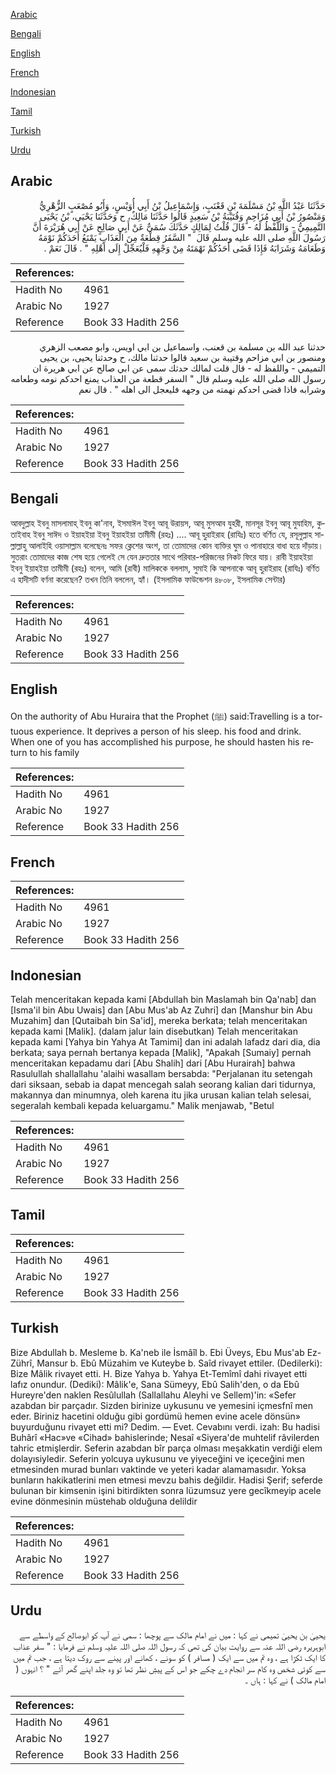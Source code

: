 [Arabic](#arabic)

[Bengali](#bengali)

[English](#english)

[French](#french)

[Indonesian](#indonesian)

[Tamil](#tamil)

[Turkish](#turkish)

[Urdu](#urdu)

## Arabic


<div dir="rtl" lang="ar" style={{fontSize:'larger',backgroundColor:'#f8f9fa',padding:20}}>
حَدَّثَنَا عَبْدُ اللَّهِ بْنُ مَسْلَمَةَ بْنِ قَعْنَبٍ، وَإِسْمَاعِيلُ بْنُ أَبِي أُوَيْسٍ، وَأَبُو مُصْعَبٍ الزُّهْرِيُّ وَمَنْصُورُ بْنُ أَبِي مُزَاحِمٍ وَقُتَيْبَةُ بْنُ سَعِيدٍ قَالُوا حَدَّثَنَا مَالِكٌ، ح وَحَدَّثَنَا يَحْيَى، بْنُ يَحْيَى التَّمِيمِيُّ - وَاللَّفْظُ لَهُ - قَالَ قُلْتُ لِمَالِكٍ حَدَّثَكَ سُمَىٌّ عَنْ أَبِي صَالِحٍ عَنْ أَبِي هُرَيْرَةَ أَنَّ رَسُولَ اللَّهِ صلى الله عليه وسلم قَالَ ‏ "‏ السَّفَرُ قِطْعَةٌ مِنَ الْعَذَابِ يَمْنَعُ أَحَدَكُمْ نَوْمَهُ وَطَعَامَهُ وَشَرَابَهُ فَإِذَا قَضَى أَحَدُكُمْ نَهْمَتَهُ مِنْ وَجْهِهِ فَلْيُعَجِّلْ إِلَى أَهْلِهِ ‏"‏ ‏.‏ قَالَ نَعَمْ ‏.‏
</div>
<div style={{backgroundColor:'#f8f9fa',padding:20, marginBottom: 10}}><table> <thead> <tr> <th>References:</th> <th></th> </tr> </thead> <tbody><tr><td>Hadith No</td><td>4961</td></tr><tr><td>Arabic No</td><td>1927</td></tr><tr><td>Reference</td><td>Book 33 Hadith 256</td></tr></tbody></table></div>


<div dir="rtl" lang="ar" style={{fontSize:'larger',backgroundColor:'#f8f9fa',padding:20}}>
حدثنا عبد الله بن مسلمة بن قعنب، واسماعيل بن ابي اويس، وابو مصعب الزهري ومنصور بن ابي مزاحم وقتيبة بن سعيد قالوا حدثنا مالك، ح وحدثنا يحيى، بن يحيى التميمي - واللفظ له - قال قلت لمالك حدثك سمى عن ابي صالح عن ابي هريرة ان رسول الله صلى الله عليه وسلم قال " السفر قطعة من العذاب يمنع احدكم نومه وطعامه وشرابه فاذا قضى احدكم نهمته من وجهه فليعجل الى اهله " . قال نعم
</div>
<div style={{backgroundColor:'#f8f9fa',padding:20, marginBottom: 10}}><table> <thead> <tr> <th>References:</th> <th></th> </tr> </thead> <tbody><tr><td>Hadith No</td><td>4961</td></tr><tr><td>Arabic No</td><td>1927</td></tr><tr><td>Reference</td><td>Book 33 Hadith 256</td></tr></tbody></table></div>

## Bengali


<div dir="ltr" lang="bn" style={{fontSize:'larger',backgroundColor:'#f8f9fa',padding:20}}>
আবদুল্লাহ ইবনু মাসলামাহ্ ইবনু কা'নাব, ইসমাঈল ইবনু আবূ উরায়স, আবূ মুসআব যুহরী, মানসূর ইবনু আবূ মুযাহিম, কুতাইবাহ ইবনু সাঈদ ও ইয়াহইয়া ইবনু ইয়াহইয়া তামীমী (রহঃ) .... আবূ হুরাইরাহ (রাযিঃ) হতে বর্ণিত যে, রসূলুল্লাহ সাল্লাল্লাহু আলাইহি ওয়াসাল্লাম বলেছেনঃ সফর ক্লেশের অংশ, তা তোমাদের কোন ব্যক্তির ঘুম ও পানাহারে বাধা হয়ে দাঁড়ায়। সুতরাং তোমাদের কাজ শেষ হয়ে গেলেই সে যেন দ্রুততার সাথে পরিবার-পরিজনের নিকট ফিরে যায়। রাবী ইয়াহইয়া ইবনু ইয়াহইয়া তামীমী (রহঃ) বলেন, আমি (রাবী) মালিককে বললাম, সুমাই কি আপনাকে আবূ হুরাইরাহ (রাযিঃ) বর্ণিত এ হাদীসটি বর্ণনা করেছেন? তখন তিনি বললেন, হ্যাঁ। (ইসলামিক ফাউন্ডেশন ৪৮০৮, ইসলামিক সেন্টার)
</div>
<div style={{backgroundColor:'#f8f9fa',padding:20, marginBottom: 10}}><table> <thead> <tr> <th>References:</th> <th></th> </tr> </thead> <tbody><tr><td>Hadith No</td><td>4961</td></tr><tr><td>Arabic No</td><td>1927</td></tr><tr><td>Reference</td><td>Book 33 Hadith 256</td></tr></tbody></table></div>

## English


<div dir="ltr" lang="en" style={{fontSize:'larger',backgroundColor:'#f8f9fa',padding:20}}>
On the authority of Abu Huraira that the Prophet (ﷺ) said:Travelling is a tortuous experience. It deprives a person of his sleep. his food and drink. When one of you has accomplished his purpose, he should hasten his return to his family
</div>
<div style={{backgroundColor:'#f8f9fa',padding:20, marginBottom: 10}}><table> <thead> <tr> <th>References:</th> <th></th> </tr> </thead> <tbody><tr><td>Hadith No</td><td>4961</td></tr><tr><td>Arabic No</td><td>1927</td></tr><tr><td>Reference</td><td>Book 33 Hadith 256</td></tr></tbody></table></div>

## French


<div dir="ltr" lang="fr" style={{fontSize:'larger',backgroundColor:'#f8f9fa',padding:20}}>

</div>
<div style={{backgroundColor:'#f8f9fa',padding:20, marginBottom: 10}}><table> <thead> <tr> <th>References:</th> <th></th> </tr> </thead> <tbody><tr><td>Hadith No</td><td>4961</td></tr><tr><td>Arabic No</td><td>1927</td></tr><tr><td>Reference</td><td>Book 33 Hadith 256</td></tr></tbody></table></div>

## Indonesian


<div dir="ltr" lang="id" style={{fontSize:'larger',backgroundColor:'#f8f9fa',padding:20}}>
Telah menceritakan kepada kami [Abdullah bin Maslamah bin Qa'nab] dan [Isma'il bin Abu Uwais] dan [Abu Mus'ab Az Zuhri] dan [Manshur bin Abu Muzahim] dan [Qutaibah bin Sa'id], mereka berkata; telah menceritakan kepada kami [Malik]. (dalam jalur lain disebutkan) Telah menceritakan kepada kami [Yahya bin Yahya At Tamimi] dan ini adalah lafadz dari dia, dia berkata; saya pernah bertanya kepada [Malik], "Apakah [Sumaiy] pernah menceritakan kepadamu dari [Abu Shalih] dari [Abu Hurairah] bahwa Rasulullah shallallahu 'alaihi wasallam bersabda: "Perjalanan itu setengah dari siksaan, sebab ia dapat mencegah salah seorang kalian dari tidurnya, makannya dan minumnya, oleh karena itu jika urusan kalian telah selesai, segeralah kembali kepada keluargamu." Malik menjawab, "Betul
</div>
<div style={{backgroundColor:'#f8f9fa',padding:20, marginBottom: 10}}><table> <thead> <tr> <th>References:</th> <th></th> </tr> </thead> <tbody><tr><td>Hadith No</td><td>4961</td></tr><tr><td>Arabic No</td><td>1927</td></tr><tr><td>Reference</td><td>Book 33 Hadith 256</td></tr></tbody></table></div>

## Tamil


<div dir="ltr" lang="ta" style={{fontSize:'larger',backgroundColor:'#f8f9fa',padding:20}}>

</div>
<div style={{backgroundColor:'#f8f9fa',padding:20, marginBottom: 10}}><table> <thead> <tr> <th>References:</th> <th></th> </tr> </thead> <tbody><tr><td>Hadith No</td><td>4961</td></tr><tr><td>Arabic No</td><td>1927</td></tr><tr><td>Reference</td><td>Book 33 Hadith 256</td></tr></tbody></table></div>

## Turkish


<div dir="ltr" lang="tr" style={{fontSize:'larger',backgroundColor:'#f8f9fa',padding:20}}>
Bize Abdullah b. Mesleme b. Ka'neb ile İsmâîl b. Ebi Üveys, Ebu Mus'ab Ez-Zührî, Mansur b. Ebû Müzahim ve Kuteybe b. Saîd rivayet ettiler. (Dedilerki): Bize Mâlik rivayet etti. H. Bize Yahya b. Yahya Et-Temîmî dahi rivayet etti lafız onundur. (Dediki): Mâlik'e, Sana Sümeyy, Ebû Salih'den, o da Ebû Hureyre'den naklen Resûlullah (Sallallahu Aleyhi ve Sellem)'in: «Sefer azabdan bir parçadır. Sizden birinize uykusunu ve yemesini içmesfnî men eder. Biriniz hacetini olduğu gibi gordümü hemen evine acele dönsün» buyurduğunu rivayet etti mi? Dedim. — Evet. Cevabını verdi. izah: Bu hadisi Buhârî «Hac»ve «Cihad» bahislerinde; Nesaî «Siyera'de muhtelif râvilerden tahric etmişlerdir. Seferin azabdan bîr parça olması meşakkatin verdiği elem dolayısiyledir. Seferin yolcuya uykusunu ve yiyeceğini ve içeceğini men etmesinden murad bunları vaktinde ve yeteri kadar alamamasıdır. Yoksa bunların hakikatlerini men etmesi mevzu bahis değildir. Hadisi Şerif; seferde bulunan bir kimsenin işini bitirdikten sonra lüzumsuz yere gecîkmeyip acele evine dönmesinin müstehab olduğuna delildir
</div>
<div style={{backgroundColor:'#f8f9fa',padding:20, marginBottom: 10}}><table> <thead> <tr> <th>References:</th> <th></th> </tr> </thead> <tbody><tr><td>Hadith No</td><td>4961</td></tr><tr><td>Arabic No</td><td>1927</td></tr><tr><td>Reference</td><td>Book 33 Hadith 256</td></tr></tbody></table></div>

## Urdu


<div dir="rtl" lang="ur" style={{fontSize:'larger',backgroundColor:'#f8f9fa',padding:20}}>
یحییٰ بن یحییٰ تمیمی نے کہا : میں نے امام مالک سے پوچھا : سمی نے آپ کو ابوصالح کے واسطے سے ابوہریرہ رضی اللہ عنہ سے روایت بیان کی تھی کہ رسول اللہ صلی اللہ علیہ وسلم نے فرمایا : " سفر عذاب کا ایک ٹکڑا ہے ، وہ تم میں سے ایک ( مسافر ) کو سونے ، کھانے اور پینے سے روک دیتا ہے ، جب تم میں سے کوئی شخص وہ کام سر انجام دے چکے جو اس کے پیشِ نظر تھا تو وہ جلد اپنے گھر آئے " ؟ انہوں ( امام مالک ) نے کہا : ہاں ۔
</div>
<div style={{backgroundColor:'#f8f9fa',padding:20, marginBottom: 10}}><table> <thead> <tr> <th>References:</th> <th></th> </tr> </thead> <tbody><tr><td>Hadith No</td><td>4961</td></tr><tr><td>Arabic No</td><td>1927</td></tr><tr><td>Reference</td><td>Book 33 Hadith 256</td></tr></tbody></table></div>